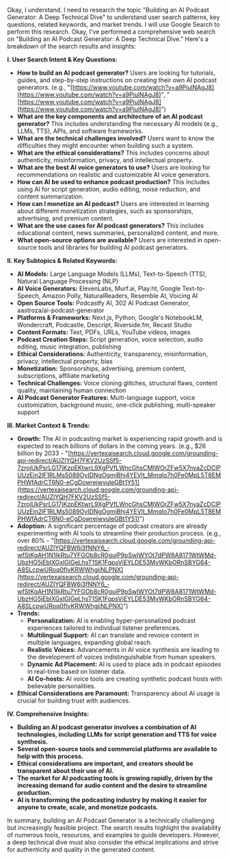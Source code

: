 Okay, I understand. I need to research the topic "Building an AI Podcast Generator: A Deep Technical Dive" to understand user search patterns, key questions, related keywords, and market trends. I will use Google Search to perform this research.
Okay, I've performed a comprehensive web search on "Building an AI Podcast Generator: A Deep Technical Dive." Here's a breakdown of the search results and insights:

**I. User Search Intent & Key Questions:**

*   **How to build an AI podcast generator?** Users are looking for tutorials, guides, and step-by-step instructions on creating their own AI podcast generators. (e.g., "[https://www.youtube.com/watch?v=a9PiulNAgJ8](https://www.youtube.com/watch?v=a9PiulNAgJ8)", "[https://www.youtube.com/watch?v=a9PiulNAgJ8](https://www.youtube.com/watch?v=a9PiulNAgJ8)")
*   **What are the key components and architecture of an AI podcast generator?** This includes understanding the necessary AI models (e.g., LLMs, TTS), APIs, and software frameworks.
*   **What are the technical challenges involved?** Users want to know the difficulties they might encounter when building such a system.
*   **What are the ethical considerations?** This includes concerns about authenticity, misinformation, privacy, and intellectual property.
*   **What are the best AI voice generators to use?** Users are looking for recommendations on realistic and customizable AI voice generators.
*   **How can AI be used to enhance podcast production?** This includes using AI for script generation, audio editing, noise reduction, and content summarization.
*   **How can I monetize an AI podcast?** Users are interested in learning about different monetization strategies, such as sponsorships, advertising, and premium content.
*   **What are the use cases for AI podcast generators?** This includes educational content, news summaries, personalized content, and more.
*   **What open-source options are available?** Users are interested in open-source tools and libraries for building AI podcast generators.

**II. Key Subtopics & Related Keywords:**

*   **AI Models:** Large Language Models (LLMs), Text-to-Speech (TTS), Natural Language Processing (NLP)
*   **AI Voice Generators:** ElevenLabs, Murf.ai, Play.ht, Google Text-to-Speech, Amazon Polly, NaturalReaders, Resemble AI, Voicing AI
*   **Open Source Tools:** Podcastfy AI, 302 AI Podcast Generator, aastroza/ai-podcast-generator
*   **Platforms & Frameworks:** Next.js, Python, Google's NotebookLM, Wondercraft, Podcastle, Descript, Riverside.fm, Recast Studio
*   **Content Formats:** Text, PDFs, URLs, YouTube videos, images
*   **Podcast Creation Steps:** Script generation, voice selection, audio editing, music integration, publishing
*   **Ethical Considerations:** Authenticity, transparency, misinformation, privacy, intellectual property, bias
*   **Monetization:** Sponsorships, advertising, premium content, subscriptions, affiliate marketing
*   **Technical Challenges:** Voice cloning glitches, structural flaws, content quality, maintaining human connection
*   **AI Podcast Generator Features:** Multi-language support, voice customization, background music, one-click publishing, multi-speaker support

**III. Market Context & Trends:**

*   **Growth:** The AI in podcasting market is experiencing rapid growth and is expected to reach billions of dollars in the coming years. (e.g., $26 billion by 2033 - "[https://vertexaisearch.cloud.google.com/grounding-api-redirect/AUZIYQH7FKV2UzSSf5-7zrojUkPsrLG17jKzpEKtwrL9XgPVfLWncGhsCMlWOrZFw5X7nyaZcDClPUUzEin2lF1RLMs5089OyIDNgOgmjBhj4YEVlt_Mmqlo7h0Fe0MpL5T8EMPHWfAdrCT6N0-eCgDowrejwvuleGBt1Y51](https://vertexaisearch.cloud.google.com/grounding-api-redirect/AUZIYQH7FKV2UzSSf5-7zrojUkPsrLG17jKzpEKtwrL9XgPVfLWncGhsCMlWOrZFw5X7nyaZcDClPUUzEin2lF1RLMs5089OyIDNgOgmjBhj4YEVlt_Mmqlo7h0Fe0MpL5T8EMPHWfAdrCT6N0-eCgDowrejwvuleGBt1Y51)")
*   **Adoption:** A significant percentage of podcast creators are already experimenting with AI tools to streamline their production process. (e.g., over 80% - "[https://vertexaisearch.cloud.google.com/grounding-api-redirect/AUZIYQFBW6i3fNNY6_-wfStKgAH1N1IkRtu7YFGOb8cR0gujP9pSwlWYOt7dPW8A8171WtWMd-UbzHG5jEblXGxlGIGeLhsT1SK1FqpsViEYLDE53MvWKbORnSBYG64-A8SLcpwURoq0fIyKRWWhgiiNLPNX](https://vertexaisearch.cloud.google.com/grounding-api-redirect/AUZIYQFBW6i3fNNY6_-wfStKgAH1N1IkRtu7YFGOb8cR0gujP9pSwlWYOt7dPW8A8171WtWMd-UbzHG5jEblXGxlGIGeLhsT1SK1FqpsViEYLDE53MvWKbORnSBYG64-A8SLcpwURoq0fIyKRWWhgiiNLPNX)")
*   **Trends:**
    *   **Personalization:** AI is enabling hyper-personalized podcast experiences tailored to individual listener preferences.
    *   **Multilingual Support:** AI can translate and revoice content in multiple languages, expanding global reach.
    *   **Realistic Voices:** Advancements in AI voice synthesis are leading to the development of voices indistinguishable from human speakers.
    *   **Dynamic Ad Placement:** AI is used to place ads in podcast episodes in real-time based on listener data.
    *   **AI Co-hosts:** AI voice tools are creating synthetic podcast hosts with believable personalities.
*   **Ethical Considerations are Paramount:** Transparency about AI usage is crucial for building trust with audiences.

**IV. Comprehensive Insights:**

*   **Building an AI podcast generator involves a combination of AI technologies, including LLMs for script generation and TTS for voice synthesis.**
*   **Several open-source tools and commercial platforms are available to help with this process.**
*   **Ethical considerations are important, and creators should be transparent about their use of AI.**
*   **The market for AI podcasting tools is growing rapidly, driven by the increasing demand for audio content and the desire to streamline production.**
*   **AI is transforming the podcasting industry by making it easier for anyone to create, scale, and monetize podcasts.**

In summary, building an AI Podcast Generator is a technically challenging but increasingly feasible project. The search results highlight the availability of numerous tools, resources, and examples to guide developers. However, a deep technical dive must also consider the ethical implications and strive for authenticity and quality in the generated content.
